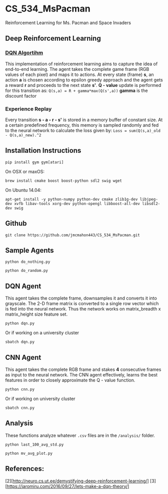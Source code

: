 # CS_534_MsPacman
Reinforcement Learning for Ms. Pacman and Space Invaders

## Deep Reinforcement Learning
### [DQN Algortihm][1]
This implementation of reinforcement learning aims to capture the idea of end-to-end learning. The agent takes the complete game frame (RGB values of each pixel) and maps it to actions. At every state (frame) **s**, an action **a** is chosen according to epsilon greedy approach and the agent gets a reward **r** and proceeds to the next state **s'**. 
**Q - value** update is performed for this transition as:
                            ```
                            Q(s,a) = R + gamma*max(Q(s',a))
                            ```
**gamma** is the discount factor

### Experience Replay
Every transition **s - a - r - s'** is stored in a memory buffer of constant size. At a certain predefined frequency, this memory is sampled randomly and fed to the neural network to calculate the loss given by:
                            ```
                            Loss = sum(Q(s,a)_old - Q(s,a)_new).^2
                            ```
## Installation Instructions
```
pip install gym gym[atari]
```

On OSX or maxOS:
```
brew install cmake boost boost-python sdl2 swig wget
```

On Ubuntu 14.04:
```
apt-get install -y python-numpy python-dev cmake zlib1g-dev libjpeg-dev xvfb libav-tools xorg-dev python-opengl libboost-all-dev libsdl2-dev swig
```

## Github
```
git clone https://github.com/jmcmahon443/CS_534_MsPacman.git
```

## Sample Agents
```
python do_nothing.py
```
```
python do_random.py
```
## DQN Agent
This agent takes the complete frame, downsamples it and converts it into grayscale. The 2-D frame matrix is converted to a single row vector which is fed into the neural network. Thus the network works on matrix_breadth x matrix_height size feature set.
```
python dqn.py
```
Or if working on a university cluster
```
sbatch dqn.py
```

## CNN Agent
This agent takes the complete RGB frame and stakes **4** consecutive frames as input to the neural network. The CNN agent effectively, learns the best features in order to closely approximate the Q - value function.
```
python cnn.py
```
Or if working on university cluster
```
sbatch cnn.py
```

## Analysis
These functions analyze whatever `.csv` files are in the `/analysis/` folder.
```
python last_100_avg_std.py
```
```
python mv_avg_plot.py
```
## References:
[1]:https://www.cs.toronto.edu/~vmnih/docs/dqn.pdf
[2][http://neuro.cs.ut.ee/demystifying-deep-reinforcement-learning/]
[3][https://jaromiru.com/2016/09/27/lets-make-a-dqn-theory/]
